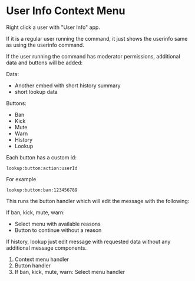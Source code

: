 # User Info Context Menu

Right click a user with "User Info" app.

If it is a regular user running the command, it just shows the userinfo same as
using the userinfo command.

If the user running the command has moderator permissions, additional data and buttons
will be added:

Data:

- Another embed with short history summary
- short lookup data

Buttons:

- Ban
- Kick
- Mute
- Warn
- History
- Lookup

Each button has a custom id:

`lookup:button:action:userId`

For example

`lookup:button:ban:123456789`

This runs the button handler which will edit the message with the following:

If ban, kick, mute, warn:

- Select menu with available reasons
- Button to continue without a reason

If history, lookup just edit message with requested data without any additional
message components.

1. Context menu handler
2. Button handler
3. If ban, kick, mute, warn:
   Select menu handler

